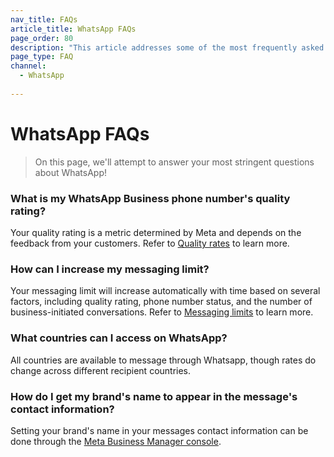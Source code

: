 ```yaml
---
nav_title: FAQs
article_title: WhatsApp FAQs
page_order: 80
description: "This article addresses some of the most frequently asked questions that arise when setting up WhatsApp campaigns."
page_type: FAQ
channel:
  - WhatsApp
  
---
```


# WhatsApp FAQs

> On this page, we'll attempt to answer your most stringent questions about WhatsApp!

### What is my WhatsApp Business phone number's quality rating?

Your quality rating is a metric determined by Meta and depends on the feedback from your customers. Refer to [Quality rates](https://business.facebook.com/business/help/896873687365001#) to learn more. 

### How can I increase my messaging limit?

Your messaging limit will increase automatically with time based on several factors, including quality rating, phone number status, and the number of business-initiated conversations. Refer to [Messaging limits](https://developers.facebook.com/docs/whatsapp/messaging-limits#increasing-your-limit) to learn more. 

### What countries can I access on WhatsApp?

All countries are available to message through Whatsapp, though rates do change across different recipient countries.

### How do I get my brand's name to appear in the message's contact information?

Setting your brand's name in your messages contact information can be done through the [Meta Business Manager console](https://www.facebook.com/business/help/378834799515077). 

